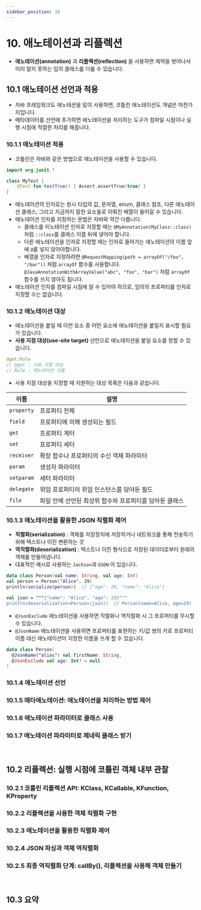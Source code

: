 ```yaml
---
sidebar_position: 10
---
```


# 10. 애노테이션과 리플렉션

- **애노테이션(annotation)** 과 **리플렉션(reflection)** 을 사용하면 제약을 벗어나서 미리 알지 못하는 임의 클래스를 다룰 수 있습니다.

## 10.1 애노테이션 선언과 적용

- 자바 프레임워크도 애노테션을 많이 사용하면, 코틀린 애노테이션도 개념은 마찬가지입니다.
- 메타데이터를 선언에 추가하면 애노테이션을 처리하는 도구가 컴파일 시점이나 실행 시점에 적절한 처리를 해줍니다.

### 10.1.1 애노테이션 적용

- 코틀린은 자바와 같은 방법으로 애노테이션을 사용할 수 있습니다.

```kt
import org.junit.*

class MyTest {
    @Test fun testTrue() { Assert.assertTrue(true) }
}
```

- 애노테이션의 인자로는 원시 타입의 값, 문자열, enum, 클래스 참조, 다른 애노테이션 클래스, 그리고 지금까지 말한 요소들로 이뤄진 배열이 들어갈 수 있습니다.
- 애노테이션 인자를 지정하는 문법은 자바와 약간 다릅니다.
  - 클래스를 이노테이션 인자로 지정할 때는 `@MyAnnotation(MyClass::class)`처럼 `::class`를 클래스 이름 뒤에 넣어야 합니다.
  - 다른 애노테이션을 인자로 지정할 때는 인자로 들어가는 애노테이션의 이름 앞에 `@`를 넣지 않아야합니다.
  - 배열을 인자로 지정하려면 `@RequestMapping(path = arrayOf("/foo", "/bar"))` 처럼 `arrayOf` 함수를 사용합니다. `@JavaAnnotationWithArrayValue("abc", "foo", "bar")` 처럼 `arrayOf` 함수를 쓰지 않아도 됩니다.
- 애노테이션 인자를 컴파일 시점에 알 수 있어야 하므로, 임의의 프로퍼티를 인자로 지정할 수는 없습니다.

### 10.1.2 애노테이션 대상

- 애노테이션을 붙일 때 이런 요소 중 어떤 요소에 애노테이션을 붙일지 표시할 필요가 있습니다. 
- **사용 지점 대상(use-site target)** 선언으로 애노테이션을 붙일 요소를 정할 수 있습니다. 

```kt
@get:Rule
// @get : 사용 지점 대상
// Rule : 애노테이션 이름
```

- 사용 지점 대상을 지정할 때 지원하는 대상 목록은 다음과 같습니다.

|이름|설명|
|---|------------------|
|`property`|프로퍼티 전체|
|`field`|프로퍼티에 의해 생성되는 필드|
|`get`|프로퍼티 게터|
|`set`|프로퍼티 세터|
|`receiver`|확장 함수나 프로퍼티의 수신 객체 파라미터|
|`param`|생성자 파라미터|
|`setparam`|세터 파라미터|
|`delegate`|위임 프로퍼티의 위임 인스턴스를 담아둔 필드|
|`file`|파일 안에 선언된 최상위 함수와 프로퍼티를 담아둔 클래스|

### 10.1.3 애노테이션을 활용한 JSON 직렬화 제어

- **직렬화(serialization)** : 객체를 저장장치에 저장하거나 네트워크를 통해 전송하기 위해 텍스트나 이진 변환하는 것
- **역직렬화(deserialization)** : 텍스트나 이진 형식으로 저장된 데이터로부터 원래의 객체를 만들어냅니다.
- 대표적인 예시로 사용하는 `Jackson`과 `GSON` 이 있습니다.

```kt
data class Person(val name: String, val age: Int)
val person = Person("Alice", 29)
println(serialize(person))  // {"age": 29, "name": "Alice"}

val json = """{"name": "Alice", "age": 29}"""
println(deserialization<Person>(json))  // Person(name=Alice, age=29)
```

- `@JsonExclude` 애노테이션을 사용하면 직렬화나 역직렬화 시 그 프로퍼티를 무시할 수 있습니다.
- `@JsonName` 애노테이션을 사용하면 프로퍼티를 표현하는 키/값 쌍의 키로 프로퍼티 이름 대신 애노테이션이 지정한 이름을 쓰게 할 수 있습니다.

```kt
data class Person(
  @JsonName("alias") val firstName: String,
  @JsonExclude val age: Int? = null
)
```

### 10.1.4 애노테이션 선언

### 10.1.5 매타애노테이션: 애노테이션을 처리하는 방법 제어

### 10.1.6 애노테이션 파라미터로 클래스 사용

### 10.1.7 애노테이션 파라미터로 제네릭 클래스 받기

<br/>

## 10.2 리플렉션: 실행 시점에 코틀린 객체 내부 관찰

### 10.2.1 코틀린 리플렉션 API: KClass, KCallable, KFunction, KProperty

### 10.2.2 리플렉션을 사용한 객체 직렬화 구현

### 10.2.3 애노테이션을 활용한 직렬화 제어

### 10.2.4 JSON 파싱과 객체 역직렬화

### 10.2.5 최종 역직렬화 단계: callBy(), 리플렉션을 사용해 객체 만들기

<br/>

## 10.3 요약
